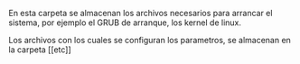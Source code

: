 En esta carpeta se almacenan los archivos necesarios para arrancar el sistema, por ejemplo el GRUB de arranque, los kernel de linux.

Los archivos con los cuales se configuran los parametros, se almacenan en la carpeta [[etc]]
